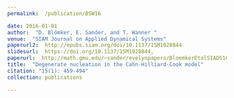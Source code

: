 ```yaml
---
permalink:  /publication/BSW16

date: 2016-01-01
author:  "D. Blömker, E. Sander, and T. Wanner "
venue:  "SIAM Journal on Applied Dynamical Systems"
paperurl2:  http://epubs.siam.org/doi/10.1137/15M1028844
slidesurl:  https://doi.org/10.1137/15M1028844,
paperurl:  http://math.gmu.edu/~sander/evelynpapers/BloemkerEtalSIADS16.pdf
title:  "Degenerate nucleation in the Cahn-Hilliard-Cook model"
citation: "15(1): 459-494"
collection: publications

---
```

